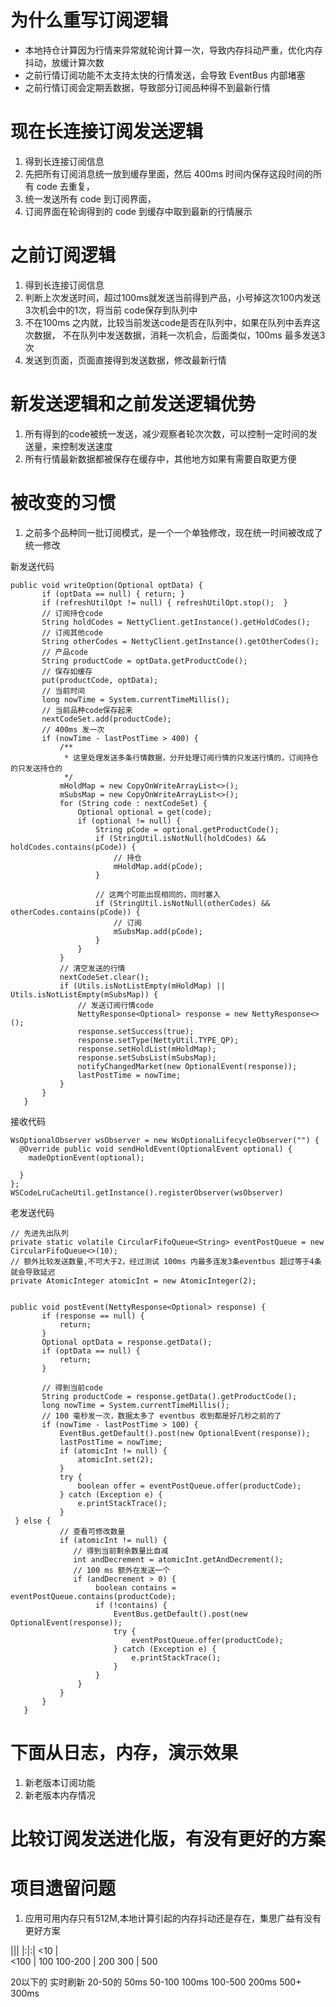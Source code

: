 # 为什么重写订阅逻辑
- 本地持仓计算因为行情来异常就轮询计算一次，导致内存抖动严重，优化内存抖动，放缓计算次数
- 之前行情订阅功能不太支持太快的行情发送，会导致 EventBus 内部堵塞
- 之前行情订阅会定期丢数据，导致部分订阅品种得不到最新行情


# 现在长连接订阅发送逻辑
1. 得到长连接订阅信息
2. 先把所有订阅消息统一放到缓存里面，然后 400ms 时间内保存这段时间的所有 code 去重复，
3. 统一发送所有 code 到订阅界面，
4. 订阅界面在轮询得到的 code 到缓存中取到最新的行情展示


# 之前订阅逻辑
1. 得到长连接订阅信息
2. 判断上次发送时间，超过100ms就发送当前得到产品，小号掉这次100内发送3次机会中的1次，将当前 code保存到队列中
3. 不在100ms 之内就，比较当前发送code是否在队列中，如果在队列中丢弃这次数据，
  不在队列中发送数据，消耗一次机会，后面类似，100ms 最多发送3次
4. 发送到页面，页面直接得到发送数据，修改最新行情


# 新发送逻辑和之前发送逻辑优势
1. 所有得到的code被统一发送，减少观察者轮次次数，可以控制一定时间的发送量，来控制发送速度
2. 所有行情最新数据都被保存在缓存中，其他地方如果有需要自取更方便

# 被改变的习惯
1. 之前多个品种同一批订阅模式，是一个一个单独修改，现在统一时间被改成了统一修改


新发送代码
```
public void writeOption(Optional optData) {
       if (optData == null) { return; }
       if (refreshUtilOpt != null) { refreshUtilOpt.stop();  }
       // 订阅持仓code
       String holdCodes = NettyClient.getInstance().getHoldCodes();
       // 订阅其他code
       String otherCodes = NettyClient.getInstance().getOtherCodes();
       // 产品code
       String productCode = optData.getProductCode();
       // 保存如缓存
       put(productCode, optData);
       // 当前时间
       long nowTime = System.currentTimeMillis();
       // 当前品种code保存起来
       nextCodeSet.add(productCode);
       // 400ms 发一次
       if (nowTime - lastPostTime > 400) {
           /**
            * 这里处理发送多条行情数据，分开处理订阅行情的只发送行情的，订阅持仓的只发送持仓的
            */
           mHoldMap = new CopyOnWriteArrayList<>();
           mSubsMap = new CopyOnWriteArrayList<>();
           for (String code : nextCodeSet) {
               Optional optional = get(code);
               if (optional != null) {
                   String pCode = optional.getProductCode();
                   if (StringUtil.isNotNull(holdCodes) && holdCodes.contains(pCode)) {
                       // 持仓
                       mHoldMap.add(pCode);
                   }

                   // 这两个可能出现相同的，同时塞入
                   if (StringUtil.isNotNull(otherCodes) && otherCodes.contains(pCode)) {
                       // 订阅
                       mSubsMap.add(pCode);
                   }
               }
           }
           // 清空发送的行情
           nextCodeSet.clear();
           if (Utils.isNotListEmpty(mHoldMap) || Utils.isNotListEmpty(mSubsMap)) {
               // 发送订阅行情code
               NettyResponse<Optional> response = new NettyResponse<>();
               response.setSuccess(true);
               response.setType(NettyUtil.TYPE_QP);
               response.setHoldList(mHoldMap);
               response.setSubsList(mSubsMap);
               notifyChangedMarket(new OptionalEvent(response));
               lastPostTime = nowTime;
           }
       }
   }
```
接收代码
```
WsOptionalObserver wsObserver = new WsOptionalLifecycleObserver("") {
  @Override public void sendHoldEvent(OptionalEvent optional) {
    madeOptionEvent(optional);

  }
};
WSCodeLruCacheUtil.getInstance().registerObserver(wsObserver)
```

老发送代码
```
// 先进先出队列
private static volatile CircularFifoQueue<String> eventPostQueue = new CircularFifoQueue<>(10);
// 额外比较发送数量,不可大于2，经过测试 100ms 内最多连发3条eventbus 超过等于4条就会导致延迟
private AtomicInteger atomicInt = new AtomicInteger(2);


public void postEvent(NettyResponse<Optional> response) {
       if (response == null) {
           return;
       }
       Optional optData = response.getData();
       if (optData == null) {
           return;
       }

       // 得到当前code
       String productCode = response.getData().getProductCode();
       long nowTime = System.currentTimeMillis();
       // 100 毫秒发一次，数据太多了 eventbus 收到都是好几秒之前的了
       if (nowTime - lastPostTime > 100) {
           EventBus.getDefault().post(new OptionalEvent(response));
           lastPostTime = nowTime;
           if (atomicInt != null) {
               atomicInt.set(2);
           }
           try {
               boolean offer = eventPostQueue.offer(productCode);
           } catch (Exception e) {
               e.printStackTrace();
           }
 } else {
           // 查看可修改数量
           if (atomicInt != null) {
              // 得到当前剩余数量比自减
              int andDecrement = atomicInt.getAndDecrement();
              // 100 ms 额外在发送一个
              if (andDecrement > 0) {
                   boolean contains = eventPostQueue.contains(productCode);
                   if (!contains) {
                       EventBus.getDefault().post(new OptionalEvent(response));
                       try {
                           eventPostQueue.offer(productCode);
                       } catch (Exception e) {
                           e.printStackTrace();
                       }
                   }
               }
           }
       }
   }
```


# 下面从日志，内存，演示效果
1. 新老版本订阅功能
2. 新老版本内存情况


# 比较订阅发送进化版，有没有更好的方案

# 项目遗留问题
1. 应用可用内存只有512M,本地计算引起的内存抖动还是存在，集思广益有没有更好方案


|||
|:|:|
<10       |  
<100      |   100
100-200   |   200
300       |   500



20以下的  实时刷新
20-50的   50ms
50-100   100ms
100-500  200ms
500+      300ms
